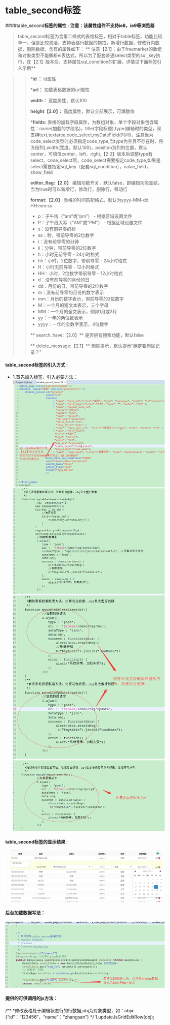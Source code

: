 # table_second**标签**

####table_second**标签的属性 :**
**注意：该属性组件不支持ie8，ie9等浏览器**

> table_second标签为含第二样式的表格标签，相对于table标签，功能比较单一，但是比较灵活，支持表格行数据的拖拽，新增行数据，修改行内数据，删除数据，含有的属性如下：
** 注意【2.1】：由于freemarker的数组和对象类型不能解析el表达式，所以为了配套普通select类型的sql_key执行，在【2.1】版本后，支持属性sql_condition的扩展，详情见下面标签引入示例**

>
> > ***id ：** id属性
> >
> > ***url：** 加载表格数据的url属性
> >
> > **width：** 宽度属性，默认100
> >
> > **height【2.0】：** 高度属性，默认全部展示，可填数值
> >
> > ***fields:** 表格的加载字段属性，为数组对象，单个字段对象包含属性：name(加载的字段名)，title(字段标题),type(编辑时的类型，现支持text,textarea,code_select,myDateField(时间)，注意当为code_select类型时必须指定code_type,当type为空且不存在时，将冻结列),width(宽度，默认100)，position为列的位置，默认center，可填值center，left，right,【2.0】版本后调整type有select，code_select项，code_select需要指定code_type,如果是select需要指定sql_key（配套sql_condition），value_field，show_field
> >
> > **editor_flag:【2.0】** 编辑功能开关，默认false，即编辑功能冻结，当为true时可以新增行，修改行，删除行，移动行
> >
> > **format:【2.0】** 表格的时间匹配格式，默认为yyyy-MM-dd HH:mm:ss
> > * p：子午线（“am”或“pm”） - 根据区域设置文件
> > * P：子午线大写（“AM”或“PM”） - 根据区域设置文件
> > * s：没有前导零的秒
> > * ss：秒，带前导零的2位数字
> > * i：没有前导零的分钟
> > * ii：分钟，带前导零的2位数字
> > * h：小时无前导零 - 24小时格式
> > * hh：小时，2位数字，带前导零 - 24小时格式
> > * H：小时无前导零 - 12小时格式
> > * HH：小时，2位数字带前导零 - 12小时格式
> > * d：没有前导零的月份的日
> > * dd：月份的日，带前导零的2位数字
> > * m：没有前导零的月份的数字表示
> > * mm：月份的数字表示，带前导零的2位数字
> > * M：一个月的短文本表示，三个字母
> > * MM：一个月的全文表示，例如1月或3月
> > * yy：一年的两位数表示
> > * yyyy：一年的全数字表示，4位数字
>>
>> ** search_have:【2.0】** 是否拥有搜索功能，默认false
>>
>> ** delete_message:【2.1】** 删除提示，默认提示“确定要删除记录？”






#### table_second标签的引入方式 :
* 1.首先加入标签，引入必要方法：
![](/assets/table_second9.png)
![](/assets/table_second10.png)
![](/assets/table_second2.png)
![](/assets/table_second3.png)

#### table_second标签的显示结果 :

![](/assets/table_second11.png)
#### 后台加载数据写法：
![](/assets/table_second5.png)

#### 提供的可供调用的js方法：
/**
*修改表格处于编辑状态行的行数据,obj为对象类型，如：obj={“id”：“123456”，“name”：“zhangsan”}
*/
1.updateJsGridEditRow(obj);

